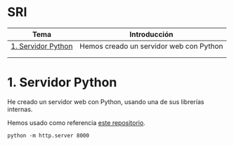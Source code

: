 # SRI
| Tema  | Introducción  |
|---|---|
| [1. Servidor Python]()  | Hemos creado un servidor web con Python |
|   |   |
|   |   |

# 1. Servidor Python
He creado un servidor web con Python, usando una de sus librerías internas.

Hemos usado como referencia [este repositorio](https://gist.github.com/bxt/3491401).

`python -m http.server 8000`
